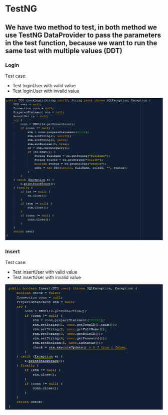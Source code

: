 # TestNG

## We have two method to test, in both method we use TestNG DataProvider to pass the parameters in the test function, because we want to run the same test with multiple values (DDT)
### Login
Test case:
* Test loginUser with valid value
* Test loginUser with invalid value

![login](https://github.com/ninehnineh/Unit-Test/blob/41949d8fe4f7192c0479d8ac41c2bd2df87e1632/screenshots/Login.png)
### Insert
Test case:
* Test insertUser with valid value
* Test insertUser with invalid value

![Insert](https://github.com/ninehnineh/Unit-Test/blob/41949d8fe4f7192c0479d8ac41c2bd2df87e1632/screenshots/Insert.png)


